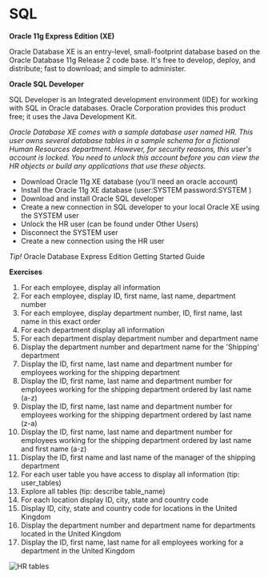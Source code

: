 # SQL

**Oracle 11g Express Edition (XE)**

Oracle Database XE is an entry-level, small-footprint database based on the Oracle Database 11g Release 2 code base.  It's free to develop, deploy, and distribute; fast to download; and simple to administer.

**Oracle SQL Developer**

SQL Developer is an Integrated development environment (IDE) for working with SQL in Oracle databases. Oracle Corporation provides this product free; it uses the Java Development Kit.

*Oracle Database XE comes with a sample database user named HR. 
This user owns several database tables in a sample schema for a fictional Human Resources department. 
However, for security reasons, this user's account is locked. 
You need to unlock this account before you can view the HR objects or build any applications that use these objects.* 

- Download Oracle 11g XE database (you'll need an oracle account)
- Install the Oracle 11g XE database (user:SYSTEM password:SYSTEM )
- Download and install Oracle SQL developer
- Create a new connection in SQL developer to your local Oracle XE using the SYSTEM user
- Unlock the HR user (can be found under Other Users)
- Disconnect the SYSTEM user
- Create a new connection using the HR user

*Tip!* Oracle Database Express Edition Getting Started Guide

**Exercises**

1. For each employee, display all information
2. For each employee, display ID, first name, last name, department number
3. For each employee, display department number, ID, first name, last name in this exact order
4. For each department display all information
5. For each department display department number and department name
6. Display the department number and department name for the 'Shipping' department
7. Display the ID, first name, last name and department number for employees working for the shipping department
8. Display the ID, first name, last name and department number for employees working for the shipping department ordered by last name (a-z)
9. Display the ID, first name, last name and department number for employees working for the shipping department ordered by last name (z-a)
10. Display the ID, first name, last name and department number for employees working for the shipping department ordered by last name and first name (a-z)
11. Display the ID, first name and last name of the manager of the shipping department
12. For each user table you have access to display all information  (tip: user_tables)
13. Explore all tables (tip: describe table_name)  
14. For each location display ID, city, state and country code
15. Display ID, city, state and country code for locations in the United Kingdom
16. Display the department number and department name for departments located in the United Kingdom
17. Display the ID, first name, last name for all employees working for a department in the United Kingdom

![HR tables](https://github.com/cegeka/switchfully/blob/master/03-databases/01-SQL/01-sql-introduction/codelab01/hrtables.gif)


